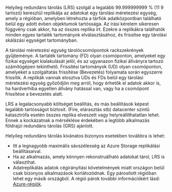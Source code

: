 Helyileg redundáns tárolás (LRS) szolgál a legalább 99.999999999 % (11 9 tartozó) keresztül replikálja az adatokat egy tárolási méretezési egység, amely a régióban, amelyben létrehozta a tárfiók adatközpontban található belül egy adott évben objektumok tartóssága. Az írási kérelem sikeresen függvény csak akkor, ha az összes replika írt. Ezekre a replikákra találhatók minden egyes tartalék tartományok elválasztásához, és frissítse egy tárolási skálázási egységet tartományban.

A tárolási méretezési egység tárolócsomópontok rackszekrények gyűjteménye. A tartalék tartomány (FD) olyan csomóponton, amelyeket egy fizikai egységet kialakulását jelöl, és az ugyanazon fizikai állványra tartozó számítógépen tekinthető. Frissítési tartományok (UD) olyan csomóponton, amelyeket a szolgáltatás frissítése (Bevezetés) folyamata során egyszerre frissítik. A replikák vannak elosztva UDs és FDs belül egy tárolási méretezési egység győződjön meg arról, hogy érhetők el adatok akkor is, ha hardverhiba egyetlen állvány hatással van, vagy ha a csomópont frissítése a bevezetés alatt.

LRS a legalacsonyabb költséget beállítás, és más beállítások képest legalább tartósságot biztosít. (Fire, elárasztás stb) datacenter szintű katasztrófa esetén összes replika elveszett vagy helyreállíthatatlan lehet. Ennek a kockázatnak a mérséklése érdekében a legtöbb alkalmazás földrajzi redundáns tárolás (GRS) ajánlott.

Helyileg redundáns tárolás kívánatos bizonyos esetekben továbbra is lehet:

* Itt a legnagyobb maximális sávszélesség az Azure Storage replikálási beállításaival.
* Ha az alkalmazás, amely könnyen rekonstruálható adatokat tárol, LRS is választhat.
* Adatreplikálás adatok cégirányítási követelmények miatt országon belül csak bizonyos alkalmazások korlátozódnak. Egy párosított régióban lehet egy másik országból. A régió párok további információkért lásd: [Azure-régiók](https://azure.microsoft.com/regions/).
